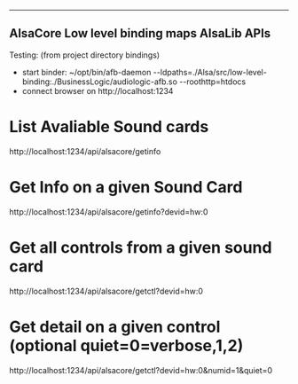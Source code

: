 ------------------------------------------------------------------------
   AlsaCore Low level binding maps AlsaLib APIs
------------------------------------------------------------------------

Testing: (from project directory bindings)
 * start binder:  ~/opt/bin/afb-daemon --ldpaths=./Alsa/src/low-level-binding:./BusinessLogic/audiologic-afb.so --roothttp=htdocs
 * connect browser on http://localhost:1234

 # List Avaliable Sound cards
 http://localhost:1234/api/alsacore/getinfo

 # Get Info on a given Sound Card
 http://localhost:1234/api/alsacore/getinfo?devid=hw:0

 # Get all controls from a given sound card
 http://localhost:1234/api/alsacore/getctl?devid=hw:0

 # Get detail on a given control (optional quiet=0=verbose,1,2)
 http://localhost:1234/api/alsacore/getctl?devid=hw:0&numid=1&quiet=0

